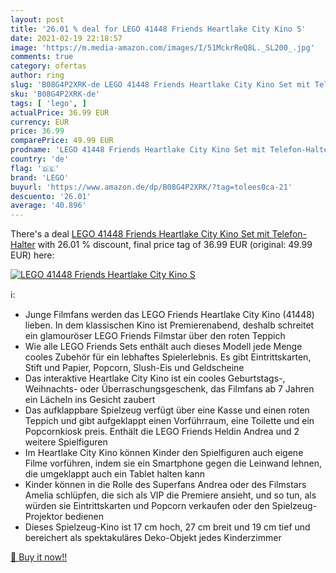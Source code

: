 ```yaml
---
layout: post
title: '26.01 % deal for LEGO 41448 Friends Heartlake City Kino S'
date: 2021-02-19 22:18:57
image: 'https://m.media-amazon.com/images/I/51MckrReQ8L._SL200_.jpg'
comments: true
category: ofertas
author: ring
slug: 'B08G4P2XRK-de LEGO 41448 Friends Heartlake City Kino Set mit Telefon-Halter'
sku: 'B08G4P2XRK-de'
tags: [ 'lego', ]
actualPrice: 36.99 EUR
currency: EUR
price: 36.99
comparePrice: 49.99 EUR
prodname: 'LEGO 41448 Friends Heartlake City Kino Set mit Telefon-Halter'
country: 'de'
flag: '🇩🇪'
brand: 'LEGO'
buyurl: 'https://www.amazon.de/dp/B08G4P2XRK/?tag=tolees0ca-21'
descuento: '26.01'
average: '40.896'
---
```


There's a deal [LEGO 41448 Friends Heartlake City Kino Set mit Telefon-Halter](https://www.amazon.de/dp/B08G4P2XRK/?tag=tolees0ca-21)  with  26.01 % discount, final price tag of  36.99 EUR (original: 49.99 EUR) here:

[![LEGO 41448 Friends Heartlake City Kino S](https://m.media-amazon.com/images/I/51MckrReQ8L._SL200_.jpg)](https://www.amazon.de/dp/B08G4P2XRK/?tag=tolees0ca-21)

ℹ️:

- Junge Filmfans werden das LEGO Friends Heartlake City Kino (41448) lieben. In dem klassischen Kino ist Premierenabend, deshalb schreitet ein glamouröser LEGO Friends Filmstar über den roten Teppich
- Wie alle LEGO Friends Sets enthält auch dieses Modell jede Menge cooles Zubehör für ein lebhaftes Spielerlebnis. Es gibt Eintrittskarten, Stift und Papier, Popcorn, Slush-Eis und Geldscheine
- Das interaktive Heartlake City Kino ist ein cooles Geburtstags-, Weihnachts- oder Überraschungsgeschenk, das Filmfans ab 7 Jahren ein Lächeln ins Gesicht zaubert
- Das aufklappbare Spielzeug verfügt über eine Kasse und einen roten Teppich und gibt aufgeklappt einen Vorführraum, eine Toilette und ein Popcornkiosk preis. Enthält die LEGO Friends Heldin Andrea und 2 weitere Spielfiguren
- Im Heartlake City Kino können Kinder den Spielfiguren auch eigene Filme vorführen, indem sie ein Smartphone gegen die Leinwand lehnen, die umgeklappt auch ein Tablet halten kann
- Kinder können in die Rolle des Superfans Andrea oder des Filmstars Amelia schlüpfen, die sich als VIP die Premiere ansieht, und so tun, als würden sie Eintrittskarten und Popcorn verkaufen oder den Spielzeug-Projektor bedienen
- Dieses Spielzeug-Kino ist 17 cm hoch, 27 cm breit und 19 cm tief und bereichert als spektakuläres Deko-Objekt jedes Kinderzimmer

[🛒 Buy it now!!](https://www.amazon.de/dp/B08G4P2XRK/?tag=tolees0ca-21)
